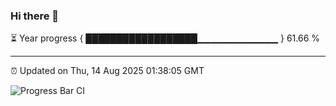 ### Hi there 👋

⏳ Year progress { ██████████████████▁▁▁▁▁▁▁▁▁▁▁▁ } 61.66 %

---

⏰ Updated on Thu, 14 Aug 2025 01:38:05 GMT

![Progress Bar CI](https://github.com/JuvenileQ/Progress-Bar-CI/workflows/main/badge.svg)
